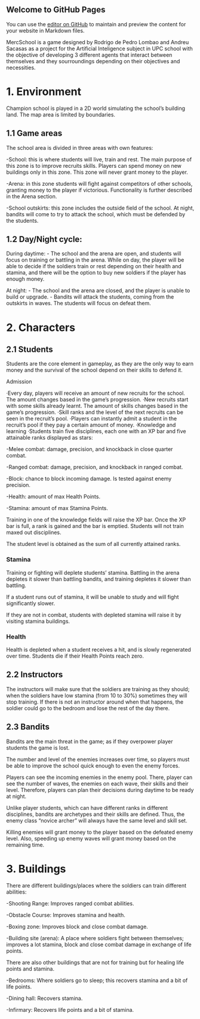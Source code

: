 ## Welcome to GitHub Pages

You can use the [editor on GitHub](https://github.com/Andreu997/MercSchool/edit/master/index.md) to maintain and preview the content for your website in Markdown files.

MercSchool is a game designed by Rodrigo de Pedro Lombao and Andreu Sacasas as a project for the Artificial Inteligence subject in UPC school with the objective of developing 3 different agents that interact between themselves and they sourroundings depending on their objectives and necessities.

# 1. Environment
Champion school is played in a 2D world simulating the school’s building land. The map area is limited by boundaries.

## 1.1 Game areas

The school area is divided in three areas with own features:

-School: this is where students will live, train and rest. The main purpose of this zone is to improve recruits skills. Players can spend money on new buildings only in this zone. This zone will never grant money to the player.

-Arena: in this zone students will fight against competitors of other schools, granting money to the player if victorious. Functionality is further described in the Arena section.

-School outskirts: this zone includes the outside field of the school. At night, bandits will come to try to attack the school, which must be defended by the students.

## 1.2 Day/Night cycle:

During daytime: - The school and the arena are open, and students will focus on training or battling in the arena. While on day, the player will be able to decide if the soldiers train or rest depending on their health and stamina, and there will be the option to buy new soldiers if the player has enough money.

At night: - The school and the arena are closed, and the player is unable to build or upgrade. - Bandits will attack the students, coming from the outskirts in waves. The students will focus on defeat them.


# 2. Characters

## 2.1 Students

Students are the core element in gameplay, as they are the only way to earn money and the survival of the school depend on their skills to defend it.

Admission

·Every day, players will receive an amount of new recruits for the school. The amount changes based in the game’s progression.
·New recruits start with some skills already learnt. The amount of skills changes based in the game’s progression.
·Skill ranks and the level of the next recruits can be seen in the recruit’s pool.
·Players can instantly admit a student in the recruit’s pool if they pay a certain amount of money.
·Knowledge and learning
·Students train five disciplines, each one with an XP bar and five attainable ranks displayed as stars:

-Melee combat: damage, precision, and knockback in close quarter combat.

-Ranged combat: damage, precision, and knockback in ranged combat.

-Block: chance to block incoming damage. Is tested against enemy precision.

-Health: amount of max Health Points.

-Stamina: amount of max Stamina Points.

Training in one of the knowledge fields will raise the XP bar. Once the XP bar is full, a rank is gained and the bar is emptied. Students will not train maxed out disciplines.

The student level is obtained as the sum of all currently attained ranks.

### Stamina

Training or fighting will deplete students’ stamina. Battling in the arena depletes it slower than battling bandits, and training depletes it slower than battling.

If a student runs out of stamina, it will be unable to study and will fight significantly slower.

If they are not in combat, students with depleted stamina will raise it by visiting stamina buildings.

### Health

Health is depleted when a student receives a hit, and is slowly regenerated over time. Students die if their Health Points reach zero.

## 2.2 Instructors

The instructors will make sure that the soldiers are training as they should; when the soldiers have low stamina (from 10 to 30%) sometimes they will stop training. If there is not an instructor around when that happens, the soldier could go to the bedroom and lose the rest of the day there.

## 2.3 Bandits
Bandits are the main threat in the game; as if they overpower player students the game is lost.

The number and level of the enemies increases over time, so players must be able to improve the school quick enough to even the enemy forces.

Players can see the incoming enemies in the enemy pool. There, player can see the number of waves, the enemies on each wave, their skills and their level. Therefore, players can plan their decisions during daytime to be ready at night.

Unlike player students, which can have different ranks in different disciplines, bandits are archetypes and their skills are defined. Thus, the enemy class “novice archer” will always have the same level and skill set.

Killing enemies will grant money to the player based on the defeated enemy level. Also, speeding up enemy waves will grant money based on the remaining time.


# 3. Buildings

There are different buildings/places where the soldiers can train different abilities:

-Shooting Range: Improves ranged combat abilities.

-Obstacle Course: Improves stamina and health.

-Boxing zone: Improves block and close combat damage.

-Building site (arena): A place where soldiers fight between themselves; improves a lot stamina, block and close combat damage in exchange of life points.

There are also other buildings that are not for training but for healing life points and stamina.

-Bedrooms: Where soldiers go to sleep; this recovers stamina and a bit of life points.

-Dining hall: Recovers stamina.

-Infirmary: Recovers life points and a bit of stamina.
